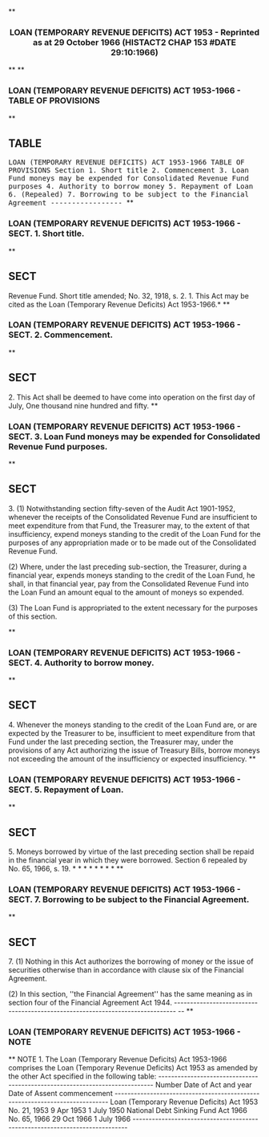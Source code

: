 **<b>

### <center><name>LOAN (TEMPORARY REVENUE DEFICITS) ACT 1953 - Reprinted as at 29 October 1966 (HISTACT2 CHAP 153 #DATE 29:10:1966) </name></center>
</b>** 
**<b>

### <name>LOAN (TEMPORARY REVENUE DEFICITS) ACT 1953-1966 - TABLE OF PROVISIONS </name>
</b>** 

## TABLE
<tables> <tt><lf>               LOAN  (TEMPORARY  REVENUE  DEFICITS)  ACT  1953-1966<lf> <lf>                              TABLE  OF  PROVISIONS<lf> Section<lf>   1\.        Short title<lf>   2\.        Commencement<lf>   3\.        Loan Fund moneys may be expended for Consolidated Revenue Fund<lf>             purposes<lf>   4\.        Authority to borrow money<lf>   5\.        Repayment of Loan<lf>   6\.        (Repealed)<lf>   7\.        Borrowing to be subject to the Financial Agreement<lf> <lf>                                -----------------<lf> </lf></lf></lf></lf></lf></lf></lf></lf></lf></lf></lf></lf></lf></lf></lf></tt></tables>
**<b>

### <name>LOAN (TEMPORARY REVENUE DEFICITS) ACT 1953-1966 - SECT. 1\. Short title. </name>
</b>** 

## SECT
<sect> Revenue Fund.<lf> Short title amended; No. 32, 1918, s. 2.<lf>   1\. This Act may be cited as the Loan (Temporary Revenue Deficits) Act 1953-1966.*<lf> </lf></lf></lf></sect>
**<b>

### <name>LOAN (TEMPORARY REVENUE DEFICITS) ACT 1953-1966 - SECT. 2\. Commencement. </name>
</b>** 

## SECT
<sect>   2\. This Act shall be deemed to have come into operation on the first day of July, One thousand nine hundred and fifty.<lf> </lf></sect>
**<b>

### <name>LOAN (TEMPORARY REVENUE DEFICITS) ACT 1953-1966 - SECT. 3\. Loan Fund moneys may be expended for Consolidated Revenue Fund purposes. </name>
</b>** 

## SECT
<sect>   3\. (1) Notwithstanding section fifty-seven of the Audit Act 1901-1952, whenever the receipts of the Consolidated Revenue Fund are insufficient to meet expenditure from that Fund, the Treasurer may, to the extent of that insufficiency, expend moneys standing to the credit of the Loan Fund for the purposes of any appropriation made or to be made out of the Consolidated Revenue Fund.<lf> 

  (2) Where, under the last preceding sub-section, the Treasurer, during a financial year, expends moneys standing to the credit of the Loan Fund, he shall, in that financial year, pay from the Consolidated Revenue Fund into the Loan Fund an amount equal to the amount of moneys so expended.<lf> <p>  (3) The Loan Fund is appropriated to the extent necessary for the purposes of this section.<lf> </lf></p></lf>
</lf></sect>
**<b>

### <name>LOAN (TEMPORARY REVENUE DEFICITS) ACT 1953-1966 - SECT. 4\. Authority to borrow money. </name>
</b>** 

## SECT
<sect>   4\. Whenever the moneys standing to the credit of the Loan Fund are, or are expected by the Treasurer to be, insufficient to meet expenditure from that Fund under the last preceding section, the Treasurer may, under the provisions of any Act authorizing the issue of Treasury Bills, borrow moneys not exceeding the amount of the insufficiency or expected insufficiency.<lf> </lf></sect>
**<b>

### <name>LOAN (TEMPORARY REVENUE DEFICITS) ACT 1953-1966 - SECT. 5\. Repayment of Loan. </name>
</b>** 

## SECT
<sect>   5\. Moneys borrowed by virtue of the last preceding section shall be repaid in the financial year in which they were borrowed.<lf> Section 6 repealed by No. 65, 1966, s. 19.<lf>                          *   *   *   *   *   *   *   *<lf> </lf></lf></lf></sect>
**<b>

### <name>LOAN (TEMPORARY REVENUE DEFICITS) ACT 1953-1966 - SECT. 7\. Borrowing to be subject to the Financial Agreement. </name>
</b>** 

## SECT
<sect>   7\. (1) Nothing in this Act authorizes the borrowing of money or the issue of securities otherwise than in accordance with clause six of the Financial Agreement.<lf> 

  (2) In this section, ''the Financial Agreement'' has the same meaning as in section four of the Financial Agreement Act 1944.<lf> ------------------------------------------------------------------------------ -- <lf> </lf></lf>
</lf></sect>
**<b>

### <name>LOAN (TEMPORARY REVENUE DEFICITS) ACT 1953-1966 - NOTE </name>
</b>** <lf>                                       NOTE<lf> 1\.  The Loan (Temporary Revenue Deficits) Act 1953-1966 comprises the Loan (Temporary Revenue Deficits) Act 1953 as amended by the other Act specified in the following table:<lf> ---------------------------------------------------------------------------- <lf> <lf>                                 Number                       Date of<lf>     Act                         and year        Date of<lf>                                                 Assent       commencement<lf> ---------------------------------------------------------------------------- <lf> <lf>     Loan (Temporary Revenue<lf>     Deficits) Act 1953          No. 21, 1953    9 Apr 1953   1 July 1950<lf>     National Debt Sinking<lf>     Fund Act 1966               No. 65, 1966    29 Oct 1966  1 July 1966<lf> ---------------------------------------------------------------------------- </lf></lf></lf></lf></lf></lf></lf></lf></lf></lf></lf></lf></lf></lf>
